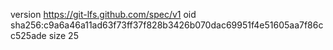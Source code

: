 version https://git-lfs.github.com/spec/v1
oid sha256:c9a6a46a11ad63f73ff37f828b3426b070dac69951f4e51605aa7f86cc525ade
size 25
